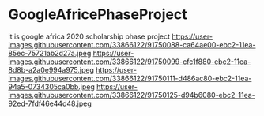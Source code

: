 # GoogleAfricePhaseProject
it is google africa 2020 scholarship phase project 
https://user-images.githubusercontent.com/33866122/91750088-ca64ae00-ebc2-11ea-85ec-75721ab2d27a.jpeg
https://user-images.githubusercontent.com/33866122/91750099-cfc1f880-ebc2-11ea-8d8b-a2a0e994a975.jpeg
https://user-images.githubusercontent.com/33866122/91750111-d486ac80-ebc2-11ea-94a5-0734305ca0bb.jpeg
https://user-images.githubusercontent.com/33866122/91750125-d94b6080-ebc2-11ea-92ed-7fdf46e44d48.jpeg
